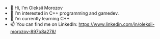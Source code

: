 - 👋 Hi, I’m Oleksii Morozov
- 👀 I’m interested in C++ programming and gamedev.
- 🌱 I’m currently learning C++
- 📫 You can find me on LinkedIn: https://www.linkedin.com/in/oleksii-morozov-897b8a278/

<!---
Capta1nAlex/Capta1nAlex is a ✨ special ✨ repository because its `README.md` (this file) appears on your GitHub profile.
You can click the Preview link to take a look at your changes.
--->

